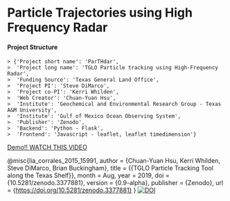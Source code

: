 # Particle Trajectories using High Frequency Radar

#### Project Structure

	> {'Project short name': 'ParTHdar',
	>  'Project long name': 'TGLO Particle tracking using High-Frequency Radar',
	>  'Funding Source': 'Texas General Land Office', 
	>  'Project PI': 'Steve DiMarco',
	>  'Project co-PI': 'Kerri Whilden',
	>  'Web Creator': 'Chuan-Yuan Hsu',
	>  'Institute': 'Geochemical and Environmental Research Group - Texas A&M University',
	>  'Institute': 'Gulf of Mexico Ocean Observing System',
	>  'Publisher': 'Zenodo',
	>  'Backend': 'Python - Flask', 
	>  'Frontend': 'Javascript - leaflet, leaflet timedimension'}

[Demo!! WATCH THIS VIDEO](https://drive.google.com/open?id=1TFxRrpMWCSRzh-8_nxmHFLo736q1zXwO)



@misc{lia_corrales_2015_15991,
    author       = {Chuan-Yuan Hsu, Kerri Whilden, Steve DiMarco, Brian Buckingham},
    title        = {{TGLO Particle Tracking Tool along the Texas Shelf}},
    month        = Aug,
    year         = 2019,
    doi          = {10.5281/zenodo.3377881},
    version      = {0.9-alpha},
    publisher    = {Zenodo},
    url          = {https://doi.org/10.5281/zenodo.3377881}
    }
[![DOI](https://zenodo.org/badge/199946692.svg)](https://zenodo.org/badge/latestdoi/199946692)
